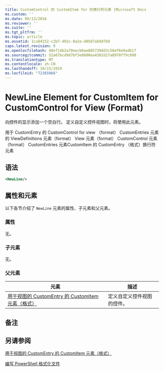 ```yaml
---
title: CustomControl 的 CustomItem for 的换行符元素 |Microsoft Docs
ms.custom: ''
ms.date: 09/13/2016
ms.reviewer: ''
ms.suite: ''
ms.tgt_pltfrm: ''
ms.topic: article
ms.assetid: 1ca84152-c2b7-492c-8a2e-d0587ab9d7b9
caps.latest.revision: 9
ms.openlocfilehash: 48ef14b2a70eecb6ae885739dd3c58ef6e9adb1f
ms.sourcegitcommit: 52a67bcd9d7bf3e8600ea4302d1fa8970ff9c998
ms.translationtype: MT
ms.contentlocale: zh-CN
ms.lasthandoff: 10/15/2019
ms.locfileid: "72365066"
---
```

# <a name="newline-element-for-customitem-for-customcontrol-for-view-format"></a>NewLine Element for CustomItem for CustomControl for View (Format)

向控件的显示添加一个空白行。 定义自定义控件视图时，将使用此元素。

用于 CustomEntry 的 CustomControl for view （format） CustomEntries 元素的 ViewDefinitions 元素（format） View 元素（format） CustomControl 元素（format） CustomEntries 元素CustomItem 的 CustomEntry （格式）换行符元素

## <a name="syntax"></a>语法

```xml
<NewLine/>
```

## <a name="attributes-and-elements"></a>属性和元素

以下各节介绍了 `NewLine` 元素的属性、子元素和父元素。

### <a name="attributes"></a>属性

无。

### <a name="child-elements"></a>子元素

无。

### <a name="parent-elements"></a>父元素

|元素|描述|
|-------------|-----------------|
|[用于视图的 CustomEntry 的 CustomItem 元素（格式）](./customitem-element-for-customentry-for-customcontrol-for-view-format.md)|定义自定义控件视图的控件。|

## <a name="remarks"></a>备注

## <a name="see-also"></a>另请参阅

[用于视图的 CustomEntry 的 CustomItem 元素（格式）](./customitem-element-for-customentry-for-customcontrol-for-view-format.md)

[编写 PowerShell 格式化文件](./writing-a-powershell-formatting-file.md)
